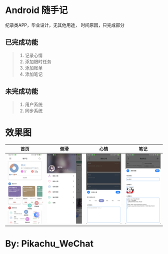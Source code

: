 Android 随手记
==============
纪录类APP，毕业设计，无其他用途，
时间原因，只完成部分


已完成功能
----------
>1. 记录心情
>2. 添加限时任务
>3. 添加账单
>4. 添加笔记


未完成功能
----------
>1. 用户系统
>2. 同步系统



效果图
==============
|首页|侧滑|心情|笔记|
|:---:|:---:|:---:|:---:|
| ![](https://github.com/2825436553/Notes/blob/master/image/3.jpg) | ![](https://github.com/2825436553/Notes/blob/master/image/2.jpg) | ![](https://github.com/2825436553/Notes/blob/master/image/4.jpg) | ![](https://github.com/2825436553/Notes/blob/master/image/1.jpg) |


By: Pikachu_WeChat
===